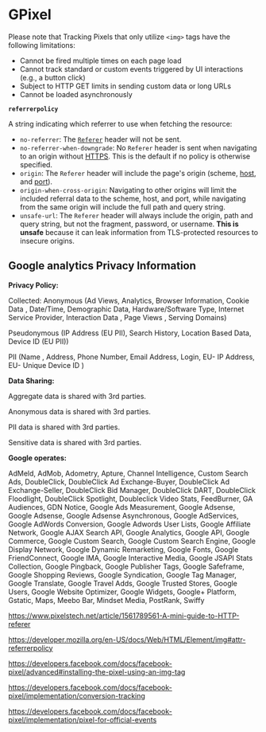 # GPixel

Please note that Tracking Pixels that only utilize  `<img>` tags have the following limitations:

- Cannot be fired multiple times on each page load 
- Cannot track standard or custom events triggered by UI interactions (e.g., a button click) 
- Subject to HTTP GET limits in sending custom data or long URLs 
- Cannot be loaded asynchronously

**`referrerpolicy`**  

A string indicating which referrer to use when fetching the resource: 

- `no-referrer`: The [`Referer`](https://developer.mozilla.org/en-US/docs/Web/HTTP/Headers/Referer) header will not be sent.
- `no-referrer-when-downgrade`: No `Referer` header is sent when navigating to an origin without [HTTPS](https://developer.mozilla.org/en-US/docs/Glossary/HTTPS). This is the default if no policy is otherwise specified.
- `origin`: The `Referer` header will include the page's origin (scheme, [host](https://developer.mozilla.org/en-US/docs/Glossary/host), and [port](https://developer.mozilla.org/en-US/docs/Glossary/port)).
- `origin-when-cross-origin`: Navigating to other origins will limit the included referral data to the scheme, host, and port,  while navigating from the same origin will include the full path and  query string.
- `unsafe-url`: The `Referer` header will always include the origin, path and query string, but not the fragment, password, or username. **This is unsafe** because it can leak information from TLS-protected resources to insecure origins.

## Google analytics Privacy Information

**Privacy Policy:**

Collected: Anonymous (Ad Views, Analytics, Browser Information, Cookie Data , Date/Time,  Demographic Data, Hardware/Software Type, Internet Service Provider,  Interaction Data , Page Views , Serving Domains)

Pseudonymous (IP Address (EU PII), Search History, Location Based Data, Device ID (EU PII))

PII (Name , Address, Phone Number, Email Address, Login, EU- IP Address, EU- Unique Device ID )

**Data Sharing:**

Aggregate data is shared with 3rd parties.

Anonymous data is shared with 3rd parties.

PII data is shared with 3rd parties.

Sensitive data is shared with 3rd parties.

**Google operates:**

AdMeld, AdMob, Adometry, Apture, Channel Intelligence,  Custom Search Ads, DoubleClick, DoubleClick Ad Exchange-Buyer,  DoubleClick Ad Exchange-Seller, DoubleClick Bid Manager, DoubleClick  DART, DoubleClick Floodlight, DoubleClick Spotlight, Doubleclick Video  Stats, FeedBurner, GA Audiences, GDN Notice, Google Ads Measurement,  Google Adsense, Google Adsense, Google Adsense Asynchronous, Google  AdServices, Google AdWords Conversion, Google Adwords User Lists, Google Affiliate Network, Google AJAX Search API, Google Analytics, Google  API, Google Commerce, Google Custom Search, Google Custom Search Engine, Google Display Network, Google Dynamic Remarketing, Google Fonts,  Google FriendConnect, Google IMA, Google Interactive Media, Google JSAPI Stats Collection, Google Pingback, Google Publisher Tags, Google  Safeframe, Google Shopping Reviews, Google Syndication, Google Tag  Manager, Google Translate, Google Travel Adds, Google Trusted Stores,  Google Users, Google Website Optimizer, Google Widgets, Google+  Platform, Gstatic, Maps, Meebo Bar, Mindset Media, PostRank, Swiffy

https://www.pixelstech.net/article/1561789561-A-mini-guide-to-HTTP-referer

https://developer.mozilla.org/en-US/docs/Web/HTML/Element/img#attr-referrerpolicy

https://developers.facebook.com/docs/facebook-pixel/advanced#installing-the-pixel-using-an-img-tag

https://developers.facebook.com/docs/facebook-pixel/implementation/conversion-tracking

https://developers.facebook.com/docs/facebook-pixel/implementation/pixel-for-official-events